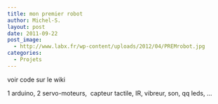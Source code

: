 ```yaml
---
title: mon premier robot
author: Michel-S.
layout: post
date: 2011-09-22
post_image:
  - http://www.labx.fr/wp-content/uploads/2012/04/PREMrobot.jpg
categories:
  - Projets
---
```

voir code sur le wiki

1 arduino, 2 servo-moteurs,  capteur tactile, IR, vibreur, son, qq leds, &#8230;
